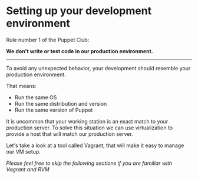 # Setting up your development environment

Rule number 1 of the Puppet Club:

**We don't write or test code in our production environment.**


---

To avoid any unexpected behavior, your development should resemble your production environment.

That means:
* Run the same OS
* Run the same distribution and version
* Run the same version of Puppet

It is uncommon that your working station is an exact match to your production server. To solve this situation we can use virtualization to provide a host that will match our production server.

Let's take a look at a tool called Vagrant, that will make it easy to manage our VM setup.

*Please feel free to skip the following sections if you are familiar with Vagrant and RVM*




